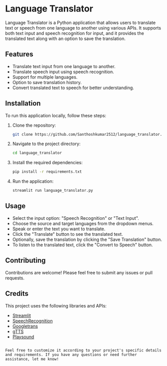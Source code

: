 
   # Language Translator
   
   Language Translator is a Python application that allows users to translate text or speech from one language to another using various APIs. It supports both text input and speech recognition for input, and it provides the translated text along with an option to save the translation.
   
   ## Features
   
   - Translate text input from one language to another.
   - Translate speech input using speech recognition.
   - Support for multiple languages.
   - Option to save translation history.
   - Convert translated text to speech for better understanding.
   
   ## Installation
   
   To run this application locally, follow these steps:
   
   1. Clone the repository:
   
      ```bash
      git clone https://github.com/Santhoshkumar2512/language_translator.git
      ```
   
   2. Navigate to the project directory:
   
      ```bash
      cd language_translator
      ```
   
   3. Install the required dependencies:
   
      ```bash
      pip install -r requirements.txt
      ```
   
   4. Run the application:
   
      ```bash
      streamlit run language_translator.py
      ```
   
   ## Usage
   
   - Select the input option: "Speech Recognition" or "Text Input".
   - Choose the source and target languages from the dropdown menus.
   - Speak or enter the text you want to translate.
   - Click the "Translate" button to see the translated text.
   - Optionally, save the translation by clicking the "Save Translation" button.
   - To listen to the translated text, click the "Convert to Speech" button.

   
   ## Contributing
   
   Contributions are welcome! Please feel free to submit any issues or pull requests.
  
   
   ## Credits
   
   This project uses the following libraries and APIs:
   - [Streamlit](https://www.streamlit.io/)
   - [SpeechRecognition](https://pypi.org/project/SpeechRecognition/)
   - [Googletrans](https://pypi.org/project/googletrans/)
   - [gTTS](https://pypi.org/project/gTTS/)
   - [Playsound](https://pypi.org/project/playsound/)
   
   ```
   
   Feel free to customize it according to your project's specific details and requirements. If you have any questions or need further assistance, let me know!
